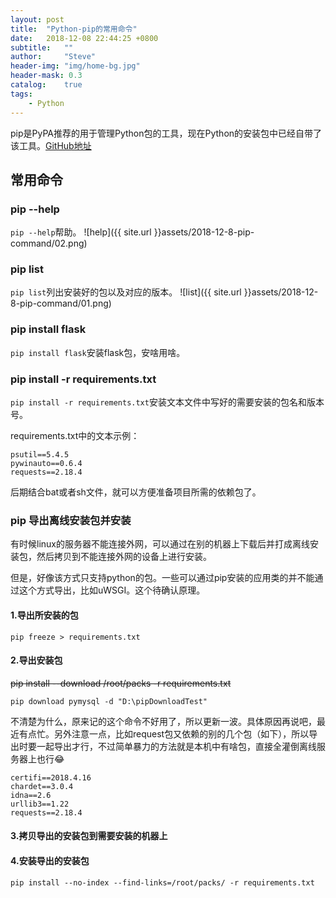```yaml
---
layout: post
title:  "Python-pip的常用命令"
date:   2018-12-08 22:44:25 +0800
subtitle:   ""
author:     "Steve"
header-img: "img/home-bg.jpg"
header-mask: 0.3
catalog:    true
tags:
    - Python
---
```


pip是PyPA推荐的用于管理Python包的工具，现在Python的安装包中已经自带了该工具。[GitHub地址](https://github.com/pypa/pip)

## 常用命令

### pip --help

`pip --help`帮助。
![help]({{ site.url }}assets/2018-12-8-pip-command/02.png)

### pip list

`pip list`列出安装好的包以及对应的版本。
![list]({{ site.url }}assets/2018-12-8-pip-command/01.png)

### pip install flask

`pip install flask`安装flask包，安啥用啥。

### pip install -r requirements.txt

`pip install -r requirements.txt`安装文本文件中写好的需要安装的包名和版本号。

requirements.txt中的文本示例：
```
psutil==5.4.5
pywinauto==0.6.4
requests==2.18.4
```
后期结合bat或者sh文件，就可以方便准备项目所需的依赖包了。

### pip 导出离线安装包并安装

有时候linux的服务器不能连接外网，可以通过在别的机器上下载后并打成离线安装包，然后拷贝到不能连接外网的设备上进行安装。

但是，好像该方式只支持python的包。一些可以通过pip安装的应用类的并不能通过这个方式导出，比如uWSGI。这个待确认原理。

#### 1.导出所安装的包

`pip freeze > requirements.txt`

#### 2.导出安装包

~~pip install --download /root/packs -r requirements.txt~~

`pip download pymysql -d "D:\pipDownloadTest"`

不清楚为什么，原来记的这个命令不好用了，所以更新一波。具体原因再说吧，最近有点忙。另外注意一点，比如request包又依赖的别的几个包（如下），所以导出时要一起导出才行，不过简单暴力的方法就是本机中有啥包，直接全灌倒离线服务器上也行😂
```
certifi==2018.4.16
chardet==3.0.4
idna==2.6
urllib3==1.22
requests==2.18.4
```

#### 3.拷贝导出的安装包到需要安装的机器上

#### 4.安装导出的安装包

`pip install --no-index --find-links=/root/packs/ -r requirements.txt`
